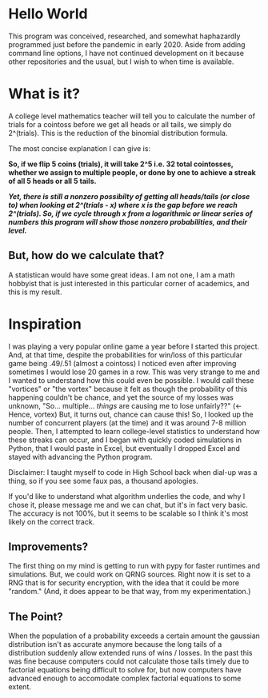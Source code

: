 # Hello World

This program was conceived, researched, and somewhat haphazardly programmed just before the pandemic in early 2020. Aside from adding command line options, I have not continued development on it because other repositories and the usual, but I wish to when time is available.

# What is it?

A college level mathematics teacher will tell you to calculate the number of trials for a cointoss before we get all heads or all tails, we simply do 2^(trials). This is the reduction of the binomial distribution formula.

The most concise explanation I can give is:

**So, if we flip 5 coins (trials), it will take 2^5 i.e. 32 total cointosses, whether we assign to multiple people, or done by one to achieve a streak of all 5 heads or all 5 tails.**

***Yet, there is still a nonzero possibilty of getting all heads/tails (or close to) when looking at 2^(trials - x) where x is the gap before we reach 2^(trials). So, if we cycle through x from a logarithmic or linear series of numbers this program will show those nonzero probabilities, and their level.***

## But, how do we calculate that?

A statistican would have some great ideas. I am not one, I am a math hobbyist that is just interested in this particular corner of academics, and this is my result. 

# Inspiration

I was playing a very popular online game a year before I started this project. And, at that time, despite the probabilities for win/loss of this particular game being .49/.51 (almost a cointoss) I noticed even after improving sometimes I would lose 20 games in a row. This was very strange to me and I wanted to understand how this could even be possible. I would call these "vortices" or "the vortex" because it felt as though the probability of this happening couldn't be chance, and yet the source of my losses was unknown, "So... multiple... *things* are causing me to lose unfairly??" (<- Hence, vortex) But, it turns out, chance can cause this! So, I looked up the number of concurrent players (at the time) and it was around 7-8 million people. Then, I attempted to learn college-level statistics to understand how these streaks can occur, and I began with quickly coded simulations in Python, that I would paste in Excel, but eventually I dropped Excel and stayed with advancing the Python program. 

Disclaimer: I taught myself to code in High School back when dial-up was a thing, so if you see some faux pas, a thousand apologies.

If you'd like to understand what algorithm underlies the code, and why I chose it, please message me and we can chat, but it's in fact very basic. The accuracy is not 100%, but it seems to be scalable so I think it's most likely on the correct track.

## Improvements?

The first thing on my mind is getting to run with pypy for faster runtimes and simulations. But, we could work on QRNG sources. Right now it is set to a RNG that is for security encryption, with the idea that it could be more "random." (And, it does appear to be that way, from my experimentation.)

## The Point?

When the population of a probability exceeds a certain amount the gaussian distribution isn't as accurate anymore because the long tails of a distribution suddenly allow extended runs of wins / losses. In the past this was fine because computers could not calculate those tails timely due to factorial equations being difficult to solve for, but now computers have advanced enough to accomodate complex factorial equations to some extent.
